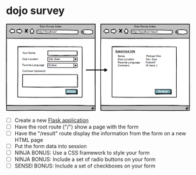 # dojo survey

![](survey-form.png)

- [ ] Create a new [Flask application](survey_flask/CHECKLIST.md)
- [ ] Have the root route ("/") show a page with the form
- [ ] Have the "/result" route display the information from the form on a new HTML page
- [ ] Put the form data into session
- [ ] NINJA BONUS: Use a CSS framework to style your form
- [ ] NINJA BONUS: Include a set of radio buttons on your form
- [ ] SENSEI BONUS: Include a set of checkboxes on your form